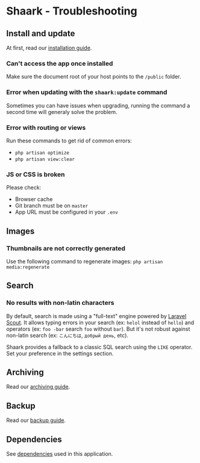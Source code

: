 # Shaark - Troubleshooting

## Install and update

At first, read our [installation guide](https://github.com/MarceauKa/shaark/blob/dev/documentation/installation.md).

### Can't access the app once installed

Make sure the document root of your host points to the `/public` folder.

### Error when updating with the `shaark:update` command

Sometimes you can have issues when upgrading, running the command a second time will generaly solve the problem.

### Error with routing or views

Run these commands to get rid of common errors:
- `php artisan optimize`
- `php artisan view:clear`

### JS or CSS is broken

Please check:
- Browser cache
- Git branch must be on `master`
- App URL must be configured in your `.env`

## Images

### Thumbnails are not correctly generated

Use the following command to regenerate images: `php artisan media:regenerate`

## Search

### No results with non-latin characters

By default, search is made using a "full-text" engine powered by [Laravel Scout](https://laravel.com/docs/6.x/scout). 
It allows typing errors in your search (ex: `helol` instead of `hello`) and operators (ex: `foo -bar` search `foo` without `bar`). 
But it's not robust against non-latin search (ex: `こんにちは`, `добрый день`, etc).

Shaark provides a fallback to a classic SQL search using the `LIKE` operator. Set your preference in the settings section.

## Archiving

Read our [archiving guide](https://github.com/MarceauKa/shaark/blob/dev/documentation/archiving.md).

## Backup

Read our [backup guide](https://github.com/MarceauKa/shaark/blob/dev/documentation/backup.md).

## Dependencies

See [dependencies](https://github.com/MarceauKa/shaark/blob/dev/documentation/dependencies.md) used in this application.



